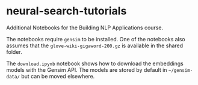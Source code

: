 # neural-search-tutorials
Additional Notebooks for the Building NLP Applications course.

The notebooks require `gensim` to be installed.
One of the notebooks also assumes that the `glove-wiki-gigaword-200.gz` is available in the shared folder.

The `download.ipynb` notebook shows how to download the embeddings models with the Gensim API. The models are stored by default in `~/gensim-data/` but can be moved elsewhere.

